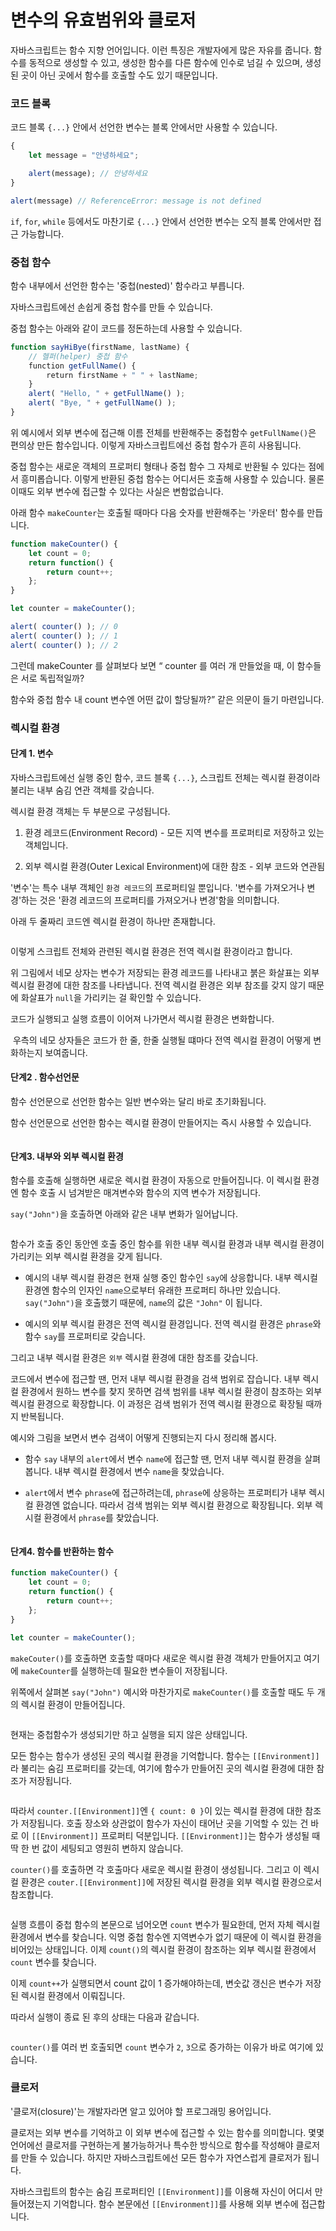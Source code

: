 # 변수의 유효범위와 클로저

자바스크립트는 함수 지향 언어입니다. 이런 특징은 개발자에게 많은 자유를 줍니다. 함수를 동적으로 생성할 수 있고, 생성한 함수를 다른 함수에 인수로 넘길 수 있으며, 생성된 곳이 아닌 곳에서 함수를 호출할 수도 있기 때문입니다.

### 

### 코드 블록

코드 블록 `{...}` 안에서 선언한 변수는 블록 안에서만 사용할 수 있습니다.

```js
{
    let message = "안녕하세요";

    alert(message); // 안녕하세요
}

alert(message) // ReferenceError: message is not defined
```

`if`, `for`, `while` 등에서도 마찬기로 `{...}` 안에서 선언한 변수는 오직 블록 안에서만 접근 가능합니다.

### 중첩 함수

함수 내부에서 선언한 함수는 '중첩(nested)' 함수라고 부릅니다.

자바스크립트에선 손쉽게 중첩 함수를 만들 수 있습니다.

중첩 함수는 아래와 같이 코드를 정돈하는데 사용할 수 있습니다.

```js
function sayHiBye(firstName, lastName) {
    // 헬퍼(helper) 중첩 함수
    function getFullName() {
        return firstName + " " + lastName;
    }
    alert( "Hello, " + getFullName() );
    alert( "Bye, " + getFullName() );
}
```

위 예시에서 외부 변수에 접근해 이름 전체를 반환해주는 중첩함수 `getFullName()`은 편의상 만든 함수입니다. 이렇게 자바스크립트에선 중첩 함수가 흔히 사용됩니다.

중첩 함수는 새로운 객체의 프로퍼티 형태나 중첩 함수 그 자체로 반환될 수 있다는 점에서 흥미롭습니다. 이렇게 반환된 중첩 함수는 어디서든 호출해 사용할 수 있습니다. 물론 이때도 외부 변수에 접근할 수 있다는 사실은 변함없습니다.

아래 함수 `makeCounter`는 호출될 때마다 다음 숫자를 반환해주는 '카운터' 함수를 만듭니다.

```js
function makeCounter() {
    let count = 0;
    return function() {
        return count++;
    };
}

let counter = makeCounter();

alert( counter() ); // 0
alert( counter() ); // 1
alert( counter() ); // 2
```

그런데 makeCounter 를 살펴보다 보면 “ counter 를 여러 개 만들었을 때, 이 함수들은 서로 독립적일까? 

함수와 중첩 함수 내 count 변수엔 어떤 값이 할당될까?” 같은 의문이 들기 마련입니다.

### 렉시컬 환경

#### 단계 1. 변수

자바스크립트에선 실행 중인 함수, 코드 블록 `{...}`, 스크립트 전체는 렉시컬 환경이라 불리는 내부 숨김 연관 객체를 갖습니다.

렉시컬 환경 객체는 두 부분으로 구성됩니다.

1. 환경 레코드(Environment Record) - 모든 지역 변수를 프로퍼티로 저장하고 있는 객체입니다.

2. 외부 렉시컬 환경(Outer Lexical Environment)에 대한 참조 - 외부 코드와 연관됨

'변수'는 특수 내부 객체인 `환경 레코드`의 프로퍼티일 뿐입니다. '변수를 가져오거나 변경'하는 것은 '환경 레코드의 프로퍼티를 가져오거나 변경'함을 의미합니다.

아래 두 줄짜리 코드엔 렉시컬 환경이 하나만 존재합니다.

<img src="file:///C:/Users/ghwns/AppData/Roaming/marktext/images/2023-08-09-18-55-54-image.png" title="" alt="" data-align="center">

이렇게 스크립트 전체와 관련된 렉시컬 환경은 전역 렉시컬 환경이라고 합니다.

위 그림에서 네모 상자는 변수가 저장되는 환경 레코드를 나타내고 붉은 화살표는 외부 렉시컬 환경에 대한 참조를 나타냅니다. 전역 렉시컬 환경은 외부 참조를 갖지 않기 때문에 화살표가 `null`을 가리키는 걸 확인할 수 있습니다.

코드가 실행되고 실행 흐름이 이어져 나가면서 렉시컬 환경은 변화합니다.

<img src="file:///C:/Users/ghwns/AppData/Roaming/marktext/images/2023-08-09-18-58-24-image.png" title="" alt="" data-align="center"> 우측의 네모 상자들은 코드가 한 줄, 한줄 실행될 떄마다 전역 렉시컬 환경이 어떻게 변화하는지 보여줍니다.

#### 단계2 . 함수선언문

함수 선언문으로 선언한 함수는 일반 변수와는 달리 바로 초기화됩니다.

함수 선언문으로 선언한 함수는 렉시컬 환경이 만들어지는 즉시 사용할 수 있습니다. 

<img src="file:///C:/Users/ghwns/AppData/Roaming/marktext/images/2023-08-09-19-00-57-image.png" title="" alt="" data-align="center">

#### 단계3. 내부와 외부 렉시컬 환경

함수를 호출해 실행하면 새로운 렉시컬 환경이 자동으로 만들어집니다. 이 렉시컬 환경엔 함수 호출 시 넘겨받은 매겨변수와 함수의 지역 변수가 저장됩니다.

`say("John")`을 호출하면 아래와 같은 내부 변화가 일어납니다.

<img src="file:///C:/Users/ghwns/AppData/Roaming/marktext/images/2023-08-09-19-35-40-image.png" title="" alt="" data-align="center">

함수가 호출 중인 동안엔 호출 중인 함수를 위한 내부 렉시컬 환경과 내부 렉시컬 환경이 가리키는 외부 렉시컬 환경을 갖게 됩니다.

- 예시의 내부 렉시컬 환경은 현재 실행 중인 함수인 `say`에 상응합니다. 내부 렉시컬 환경엔 함수의 인자인 `name`으로부터 유래한 프로퍼티 하나만 있습니다. `say("John")`을 호출했기 때문에, `name`의 값은 `"John"` 이 됩니다.

- 예시의 외부 렉시컬 환경은 전역 렉시컬 환경입니다. 전역 렉시컬 환경은 `phrase`와 함수 `say`를 프로퍼티로 갖습니다.

그리고 내부 렉시컬 환경은 `외부` 렉시컬 환경에 대한 참조를 갖습니다.

코드에서 변수에 접근할 땐, 먼저 내부 렉시컬 환경을 검색 범위로 잡습니다. 내부 렉시컬 환경에서 원하느 변수를 찾지 못하면 검색 범위를 내부 렉시컬 환경이 참조하는 외부 렉시컬 환경으로 확장합니다. 이 과정은 검색 범위가 전역 렉시컬 환경으로 확장될 때까지 반복됩니다.

예시와 그림을 보면서 변수 검색이 어떻게 진행되는지 다시 정리해 봅시다.

- 함수 `say` 내부의 `alert`에서 변수 `name`에 접근할 땐, 먼저 내부 렉시컬 환경을 살펴봅니다. 내부 렉시컬 환경에서 변수 `name`을 찾았습니다.

- `alert`에서 변수 `phrase`에 접근하려는데, `phrase`에 상응하는 프로퍼티가 내부 렉시컬 환경엔 없습니다. 따라서 검색 범위는 외부 렉시컬 환경으로 확장됩니다. 외부 렉시컬 환경에서 `phrase`를 찾았습니다.

<img src="file:///C:/Users/ghwns/AppData/Roaming/marktext/images/2023-08-09-19-49-58-image.png" title="" alt="" data-align="center">

#### 단계4. 함수를 반환하는 함수

```js
function makeCounter() {
    let count = 0;
    return function() {
        return count++;
    };
}

let counter = makeCounter();
```

`makeCouter()`를 호출하면 호출할 때마다 새로운 렉시컬 환경 객체가 만들어지고 여기에 `makeCounter`를 실행하는데 필요한 변수들이 저장됩니다.

위쪽에서 살펴본 `say("John")` 예시와 마찬가지로 `makeCounter()`를 호출할 때도 두 개의 렉시컬 환경이 만들어집니다.

<img src="file:///C:/Users/ghwns/AppData/Roaming/marktext/images/2023-08-09-19-52-39-image.png" title="" alt="" data-align="center">

현재는 중첩함수가 생성되기만 하고 실행을 되지 않은 상태입니다.

모든 함수는 함수가 생성된 곳의 렉시컬 환경을 기억합니다. 함수는 `[[Environment]]`라 불리는 숨김 프로퍼티를 갖는데, 여기에 함수가 만들어진 곳의 렉시컬 환경에 대한 참조가 저장됩니다.

<img src="file:///C:/Users/ghwns/AppData/Roaming/marktext/images/2023-08-09-19-55-43-image.png" title="" alt="" data-align="center">

따라서 `counter.[[Environment]]`엔 `{ count: 0 }`이 있는 렉시컬 환경에 대한 참조가 저장됩니다. 호출 장소와 상관없이 함수가 자신이 태어난 곳을 기억할 수 있는 건 바로 이 `[[Environment]]` 프로퍼티 덕분입니다. `[[Environment]]`는 함수가 생성될 때 딱 한 번 값이 세팅되고 영원히 변하지 않습니다.

`counter()`를 호출하면 각 호출마다 새로운 렉시컬 환경이 생성됩니다. 그리고 이 렉시컬 환경은 `couter.[[Environment]]`에 저장된 렉시컬 환경을 외부 렉시컬 환경으로서 참조합니다.

<img src="file:///C:/Users/ghwns/AppData/Roaming/marktext/images/2023-08-09-20-00-07-image.png" title="" alt="" data-align="center">

실행 흐름이 중첩 함수의 본문으로 넘어오면 `count` 변수가 필요한데, 먼저 자체 렉시컬 환경에서 변수를 찾습니다. 익명 중첩 함수엔 지역변수가 없기 때문에 이 렉시컬 환경을 비어있는 상태입니다. 이제 `count()`의 렉시컬 환경이 참조하는 외부 렉시컬 환경에서 `count` 변수를 찾습니다.

이제 `count++`가 실행되면서 count 값이 1 증가해야하는데, 변숫값 갱신은 변수가 저장된 렉시컬 환경에서 이뤄집니다.

따라서 실행이 종료 된 후의 상태는 다음과 같습니다.

<img src="file:///C:/Users/ghwns/AppData/Roaming/marktext/images/2023-08-09-20-02-19-image.png" title="" alt="" data-align="center">

`counter()`를 여러 번 호출되면 `count` 변수가 `2`, `3`으로 증가하는 이유가 바로 여기에 있습니다.

### 클로저

'클로저(closure)'는 개발자라면 알고 있어야 할 프로그래밍 용어입니다.

클로저는 외부 변수를 기억하고 이 외부 변수에 접근할 수 있는 함수를 의미합니다. 몇몇 언어에선 클로저를 구현하는게 불가능하거나 특수한 방식으로 함수를 작성해야 클로저를 만들 수 있습니다. 하지만 자바스크립트에선 모든 함수가 자연스럽게 클로저가 됩니다.

자바스크립트의 함수는 숨김 프로퍼티인 `[[Environment]]`를 이용해 자신이 어디서 만들어졌는지 기억합니다. 함수 본문에선 `[[Environment]]`를 사용해 외부 변수에 접근합니다.

